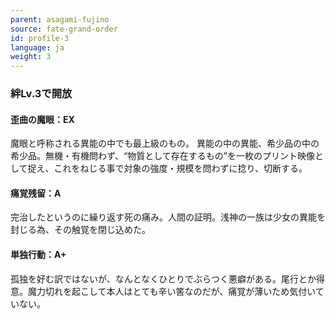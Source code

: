 ```yaml
---
parent: asagami-fujino
source: fate-grand-order
id: profile-3
language: ja
weight: 3
---
```


### 絆Lv.3で開放

#### 歪曲の魔眼：EX

魔眼と呼称される異能の中でも最上級のもの。
異能の中の異能、希少品の中の希少品。無機・有機問わず、“物質として存在するもの”を一枚のプリント映像として捉え、これをねじる事で対象の強度・規模を問わずに捻り、切断する。

#### 痛覚残留：A

完治したというのに繰り返す死の痛み。人間の証明。浅神の一族は少女の異能を封じる為、その触覚を閉じ込めた。

#### 単独行動：A+

孤独を好む訳ではないが、なんとなくひとりでぶらつく悪癖がある。尾行とか得意。魔力切れを起こして本人はとても辛い筈なのだが、痛覚が薄いため気付いていない。
